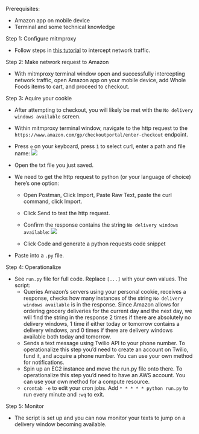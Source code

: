 

Prerequisites:
- Amazon app on mobile device
- Terminal and some technical knowledge

Step 1: Configure mitmproxy 
* Follow steps in [this tutorial](https://medium.com/testvagrant/intercept-ios-android-network-calls-using-mitmproxy-4d3c94831f62) to intercept network traffic.

Step 2: Make network request to Amazon
* With mitmproxy terminal window open and successfully intercepting network traffic, open Amazon app on your mobile device, add Whole Foods items to cart, and proceed to checkout.

Step 3: Aquire your cookie
* After attempting to checkout, you will likely be met with the `No delivery windows available` screen.
* Within mitmproxy terminal window, navigate to the http request to the `https://www.amazon.com/gp/checkoutportal/enter-checkout`  endpoint.
* Press `e` on your keyboard, press `1` to select curl, enter a path and file name:
![](https://i.imgur.com/4C6mA5A.png)

* Open the txt file you just saved. 
* We need to get the http request to python (or your language of choice) here’s one option:
	* Open Postman, Click Import, Paste Raw Text, paste the curl command, click Import.
	* Click Send to test the http request.
	* Confirm the response contains the string `No delivery windows available`:
![](https://i.imgur.com/5aEh0NO.png)

	* Click Code and generate a python requests code snippet
* Paste into a `.py` file.

Step 4: Operationalize
* See `run.py` file for full code. Replace `[...]` with your own values. The script:
	* Queries Amazon’s servers using your personal cookie, receives a response, checks how many instances of the string `No delivery windows available` is in the response. Since Amazon allows for ordering grocery deliveries for the current day and the next day, we will find the string in the response 2 times if there are absolutely no delivery windows, 1 time if either today or tomorrow contains a delivery windows, and 0 times if there are delivery windows available both today and tomorrow.
	* Sends a text message using Twilio API to your phone number. To operationalize this step you’d need to create an account on Twilio, fund it, and acquire a phone number. You can use your own method for notifications.
	* Spin up an EC2 instance and move the run.py file onto there. To operationalize this step you’d need to have an AWS account. You can use your own method for a compute resource.
	* `crontab -e` to edit your cron jobs. Add `* * * * * python run.py` to run every minute and `:wq` to exit.

Step 5: Monitor
* The script is set up and you can now monitor your texts to jump on a delivery window becoming available.
